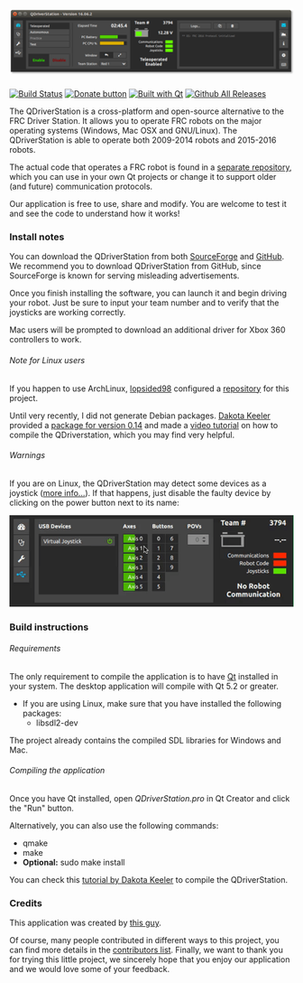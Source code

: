 # [![Screenshot](/etc/screenshots/Ubuntu.png)](https://github.com/WinT-3794/QDriverStation/tree/master/etc/screenshots)

[![Build Status](https://travis-ci.org/WinT-3794/QDriverStation.svg?branch=master)](https://travis-ci.org/WinT-3794/QDriverStation)
[![Donate button](https://img.shields.io/badge/bitcoin-donate-brightgreen.svg)](https://blockchain.info/address/1K85yLxjuqUmhkjP839R7C23XFhSxrefMx "Donate once-off to this project using BitCoin")
[![Built with Qt](https://img.shields.io/badge/built%20with-Qt-brightgreen.svg)](http://qt.io)
[![Github All Releases](https://img.shields.io/github/downloads/wint-3794/qdriverstation/total.svg?maxAge=2592000)](http://github.com/wint-3794/qdriverstation/releases/latest)

The QDriverStation is a cross-platform and open-source alternative to the FRC Driver Station. It allows you to operate FRC robots on the major operating systems (Windows, Mac OSX and GNU/Linux). The QDriverStation is able to operate both 2009-2014 robots and 2015-2016 robots.

The actual code that operates a FRC robot is found in a [separate repository](https://github.com/WinT-3794/LibDS), which you can use in your own Qt projects or change it to support older (and future) communication protocols.

Our application is free to use, share and modify. You are welcome to test it and see the code to understand how it works!

### Install notes

You can download the QDriverStation from both [SourceForge](http://sf.net/p/qdriverstation) and [GitHub](http://github.com/wint-3794/qdrivertation). We recommend you to download QDriverStation from GitHub, since SourceForge is known for serving misleading advertisements.

Once you finish installing the software, you can launch it and begin driving your robot. Just be sure to input your team number and to verify that the joysticks are working correctly.

Mac users will be prompted to download an additional driver for Xbox 360 controllers to work.

###### Note for Linux users

If you happen to use ArchLinux, [lopsided98](https://github.com/lopsided98) configured a [repository](https://aur.archlinux.org/packages/qdriverstation-git/) for this project.

Until very recently, I did not generate Debian packages. [Dakota Keeler](https://github.com/bearzrobotics) provided a [package for version 0.14](https://drive.google.com/file/d/0BwmIj7Fz03lXZ1JjYnhLVVdRR0E/view) and made a [video tutorial](https://www.youtube.com/watch?v=G9DywTB9_cY) on how to compile the QDriverstation, which you may find very helpful.

###### Warnings

If you are on Linux, the QDriverStation may detect some devices as a joystick ([more info...](https://gist.github.com/denilsonsa/978f1d842cf5430f57f6#file-51-these-are-not-joysticks-rules)). If that happens, just disable the faulty device by clicking on the power button next to its name:

![Blacklisting Animation](etc/animations/blacklist.gif)

### Build instructions

###### Requirements

The only requirement to compile the application is to have [Qt](http://www.qt.io/download-open-source/) installed in your system. The desktop application will compile with Qt 5.2 or greater.

- If you are using Linux, make sure that you have installed the following packages:
    - libsdl2-dev

The project already contains the compiled SDL libraries for Windows and Mac.

###### Compiling the application

Once you have Qt installed, open *QDriverStation.pro* in Qt Creator and click the "Run" button.

Alternatively, you can also use the following commands:
- qmake
- make
- **Optional:** sudo make install

You can check this [tutorial by Dakota Keeler](https://www.youtube.com/watch?v=G9DywTB9_cY) to compile the QDriverStation.

### Credits

This application was created by [this guy](http://github.com/alex-spataru).

Of course, many people contributed in different ways to this project, you can find more details in the [contributors list](CONTRIBUTORS.md). Finally, we want to thank you for trying this little project, we sincerely hope that you enjoy our application and we would love some of your feedback.
